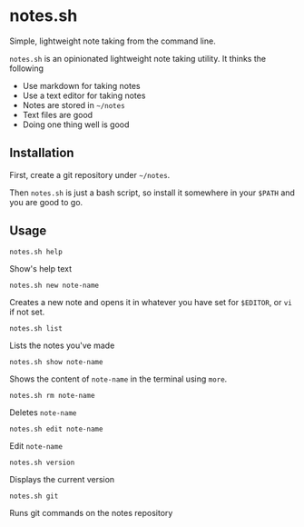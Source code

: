 # notes.sh

Simple, lightweight note taking from the command line.

`notes.sh` is an opinionated lightweight note taking utility. It thinks the following

* Use markdown for taking notes
* Use a text editor for taking notes
* Notes are stored in `~/notes`
* Text files are good
* Doing one thing well is good

## Installation

First, create a git repository under `~/notes`. 

Then `notes.sh` is just a bash script, so install it somewhere in your `$PATH` and you are good to go.

## Usage

    notes.sh help

Show's help text

    notes.sh new note-name

Creates a new note and opens it in whatever you have set for `$EDITOR`, or `vi` if not set.

    notes.sh list 

Lists the notes you've made

    notes.sh show note-name 

Shows the content of `note-name` in the terminal using `more`.

    notes.sh rm note-name

Deletes `note-name`

    notes.sh edit note-name

Edit `note-name`

    notes.sh version

Displays the current version

    notes.sh git

Runs git commands on the notes repository

